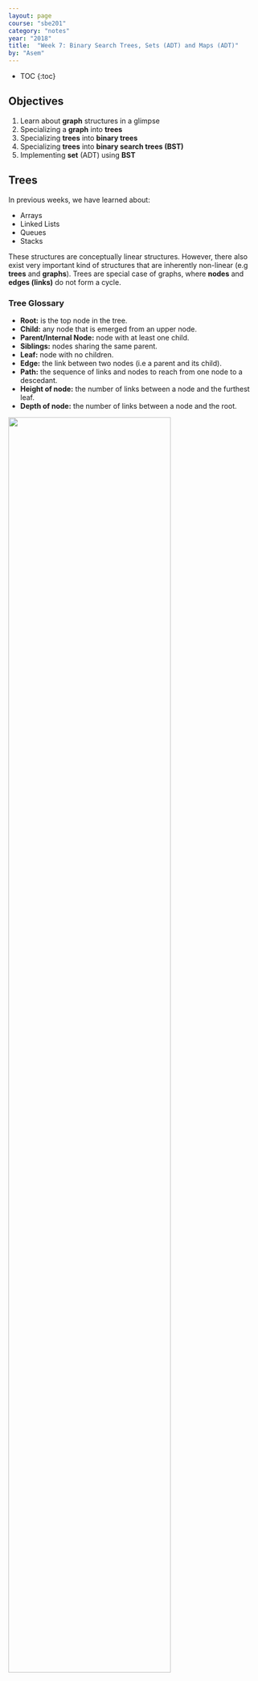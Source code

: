```yaml
---
layout: page
course: "sbe201"
category: "notes"
year: "2018"
title:  "Week 7: Binary Search Trees, Sets (ADT) and Maps (ADT)"
by: "Asem"
---
```


* TOC
{:toc}

## Objectives

1. Learn about **graph** structures in a glimpse
1. Specializing a **graph** into **trees**
1. Specializing **trees** into **binary trees**
1. Specializing **trees** into **binary search trees (BST)**
1. Implementing **set** (ADT) using **BST**

## Trees

In previous weeks, we have learned about:

* Arrays
* Linked Lists
* Queues
* Stacks

These structures are conceptually linear structures. However, there also exist very important kind of structures that are inherently non-linear (e.g **trees** and **graphs**). Trees are special case of graphs, where **nodes** and **edges (links)** do not form a cycle.

### Tree Glossary

* **Root:** is the top node in the tree.
* **Child:** any node that is emerged from an upper node.
* **Parent/Internal Node:** node with at least one child.
* **Siblings:** nodes sharing the same parent.
* **Leaf:** node with no children.
* **Edge:** the link between two nodes (i.e a parent and its child).
* **Path:** the sequence of links and nodes to reach from one node to a descedant.
* **Height of node:** the number of links between a node and the furthest leaf.
* **Depth of node:** the number of links between a node and the root.

<img src="/gallery/trees/tree.svg" style="width:80%;">

### Synonyms

* Node = Vertex = Point
* Edge = Link = Arc

### Violating Tree Structure

> wikipedia

The following structures **are not trees**:

| Graphs that are not trees | Why? |
|--------------|----------------|
| <img src="/gallery/trees/Directed_graph,_cyclic.svg" style="width:80%;"> |cycle B→C→E→D→B. <br> B has more than one parent (inbound edge). |
| <img src="/gallery/trees/Directed_graph_with_branching_SVG.svg" style="width:50%;"> |undirected cycle 1-2-4-3. <br> 4 has more than one parent (inbound edge). |
| <img src="/gallery/trees/Directed_graph,_disjoint.svg" style="width:50%;"> | two non-connected parts, A→B and C→D→E. There is more than one root. |

## Binary Search Trees (BST)

**Binary trees** is a special case of trees where each node can have at most 2 children. Also, these children are named: **left child** or **right child**. A very useful specialization of **binary trees** is **binary search tree (BST)** where nodes are conventionally ordered in a certain manner. By convention, the  $$ \text{left children} < \text{parent} < \text{right children} $$, and this rule propagates recursively across the tree.

|  <img src="/gallery/trees/Binary_search_tree.svg"> |
|-------------|
| *A binary search tree (BST)* |

|  <img src="/gallery/trees/graphtreevenn.svg"> |
|-------------|
| *Specialization from graph->tree->BT->BST* |


### Motivation

Efficient search & insertion/deletion in *logarithmic* time $O(\log(n))$

* Arrays:
  * **(+)** efficient search on sorted arrays $O(\log(n))$,
  * **(-)** ineffiecient insertion/deletion $O(n)$.
* Linked lists:
  * **(-)** inefficient search $O(n)$,
  * **(+)** efficient insertion/deletion $O(1)$.

### Intuition

* Tree combines the advantages of arrays and linked lists.
* The nature of **BST** (i.e being ordered) makes it potential for extensive applications. For example, implementing **set (ADT)**.

### Design and Implementation: Using Linked Structures

Tree structure allows us to use recursive routines to implement the basic operations. Think of each node in a tree as a separate standalone tree. Trees can be embedded in arrays or implemented as a linked nodes (i.e using pointers). In this tutorial, we will implement the **BST** using linked nodes. Any node in the tree (including the root) will be represented by the type `BSTNode` that has the following C++ `struct:

```c++
struct BSTNode
{
    int data;
    BSTNode *left;
    BSTNode *right;
};
```

### Operations

#### Is Empty

```c++
bool isEmpty( BSTNode *tree )
{
    return tree == nullptr;
}
```

#### Is Leaf

```c++
bool isLeaf( BSTNode *tree )
{
    return tree->left == nullptr && tree->right == nullptr;
}
```

#### Size

```c++
int size( BSTNode *tree )
{
    if ( !isEmpty( tree ))
        return 1 + size( tree->left ) + size( tree->right );
    else return 0;
}
```

#### Insertion

|  <img src="/gallery/trees/binary-search-tree-insertion-animation.gif"> |
|-------------|
| *Insertion in BST, realize recursion. [Author](https://commons.wikimedia.org/w/index.php?title=User:A.gholamzade&action=edit&redlink=1)* |


```c++
void insert( BSTNode *&tree, int data )
{
    if ( isEmpty( tree ))
        tree = new BSTNode{ data , nullptr , nullptr };

    else
    {
        if ( data < tree->data )
            insert( tree->left, data );

        else insert( tree->right, data );
    }
}
```

#### Search

|  <img src="/gallery/trees/binary-search-tree-sorted-array-animation.gif"> |
|-------------|
| *Search in BST, realize recursion. [Author](https://commons.wikimedia.org/w/index.php?title=User:A.gholamzade&action=edit&redlink=1)* |

```c++
bool find( BSTNode *tree, int data )
{
    if ( isEmpty( tree ))
        return false;
    else
    {
        if ( data == tree->data )
            return true;

        else if ( data < tree->data )
            return find( tree->left , data );

        else return find( tree->right , data );
    }
}
```

#### BST Traversal

| Pre- In- Post-order Traversals |
|--------------------------------|
| <script src="https://www.khanacademy.org/computer-programming/depth-first-traversals-of-binary-trees/934024358/embed.js?editor=no&buttons=yes&author=yes&embed=yes"></script> |
| *Made using: [Khan Academy Computer Science](http://www.khanacademy.org/computer-programming)* |

#### Traversal: In-order

|  <img src="/gallery/trees/InorderTrav.gif"> |
|-------------|
| *In-order Traversal in BST, realize recursion. [Source](http://ceadserv1.nku.edu/longa/classes/mat385_resources/docs/traversal.htm)* |

```c++
void inorder( BSTNode *tree )
{
    if( tree )
    {
        inorder( tree->left );
        std::cout << "[" << tree->data << "]";
        inorder( tree->right );
    }
}
```

#### Traversal: Pre-order

|  <img src="/gallery/trees/PreOrderTrav.gif"> |
|-------------|
| *Pre-order Traversal in BST, realize recursion. [Source](http://ceadserv1.nku.edu/longa/classes/mat385_resources/docs/traversal.htm)* |

```c++
void preorder( BSTNode *tree )
{
    if( tree )
    {
        std::cout << "[" << tree->data << "]";
        preorder( tree->left );
        preorder( tree->right );
    }
}
```

#### Traversal: Post-order

|  <img src="/gallery/trees/PostorderTrav.gif"> |
|-------------|
| *Post-order Traversal in BST, realize recursion. [Source](http://ceadserv1.nku.edu/longa/classes/mat385_resources/docs/traversal.htm)* |

```c++
void postorder( BSTNode *tree )
{
    if( tree )
    {
        postorder( tree->left );
        postorder( tree->right );
        std::cout << "[" << tree->data << "]";
    }
}
```

#### Traversal: Breadth-first

|  <img src="/gallery/trees/bfs.gif"> |
|-------------|
| *Breadth-first Traversal in BST. Created by Stephanie Wong* |

#### Clear the whole tree

```c++
void clear( BSTNode *&tree )
{
    if ( !isEmpty( tree ))
    {
        clear( tree->left );
        clear( tree->right );
        delete tree;
        tree = nullptr;
    }
}
```

#### Removal of element

| Case | Action |Example |
|------|--------|--------|
| **Case I:** Node to be removed **has no children** | Simplest case. Algorithm **sets corresponding link of the parent to NULL and deletes the node** |`remove( tree , -4 )`<br>![bst-del1](/gallery/trees/bst-remove-case-1.png) |
| **Case II:** Node to be removed **has one child** | It this case, node is cut from the tree and algorithm **links single child (with it's subtree) directly to the parent of the removed node** |`remove( tree , 18 )`<br>![bst-del2a](/gallery/trees/bst-remove-case-2-1.png)<br>![bst-del2b](/gallery/trees/bst-remove-case-2-2.png)<br>![bst-del2c](/gallery/trees/bst-remove-case-2-3.png) |
| **Case III:** Node to be removed **has two children** | This is the most complex case. To solve it, <br>**(1)** **find a minimum value in the right subtree;** <br>**(2)** **replace value of the node to be removed with found minimum**. Now, right subtree contains a duplicate! <br>**(3)** **apply remove to the right subtree to remove a duplicate.** | ![bst-del3a](/gallery/trees/bst-remove-case-3-3.png) <br> ![bst-del3b](/gallery/trees/bst-remove-case-3-4.png) <br> ![bst-del3c](/gallery/trees/bst-remove-case-3-5.png) <br> ![bst-del3d](/gallery/trees/bst-remove-case-3-6.png) <br> |
| *Source: [http://www.algolist.net/](http://www.algolist.net/Data_structures/Binary_search_tree/Removal)* |

```c++
void remove( BSTNode *&tree, int data )
{
    if ( isEmpty( tree )) return;

    if ( data == tree->data )
    {
        if ( !isEmpty( tree->left ) && !isEmpty( tree->right ))
        {
            BSTNode *minRight = minNode( tree->right );
            tree->data = minRight->data;
            remove( tree->right, minRight->data );
        } else
        {
            BSTNode *discard = tree;

            if ( isLeaf( tree ))
                tree = nullptr;
            else if ( !isEmpty( tree->left ))
                tree = tree->left;
            else
                tree = tree->right;

            delete discard;
        }

    } else if ( data < tree->data )
        remove( tree->left, data );
    else remove( tree->right, data );
}
```

## Asbtract Data Types Built Upon BST

### Set

We can harness the sorted property of **BST** to make efficient insertions and removals. Also, with a slight modification to the `insert` function, we can make this function only insert unique values, hence our new **set (ADT)** will always contain unique values.

#### Operations

* `isEmpty`: same as **BST**
* `size`: same as **BST**
* `contains`: same as `find` of **BST**
* `remove`: same as **BST**
* `insert`: slight modification of `bst::insert`, such that insertion is done when the element isn't a duplicate of existing element, possible implementation:
  1. use `contains` to check if element doesn't already exist,
  1. then, if the condition holds, use `bst::insert`, otherwise, do nothing.
* `union`: given two sets $S_1$ and $S_2$ make a new data structure $S_3 = S_1  \cup S_2$, possible implementation:
  1. make an empty set `S3`,
  1. iterate over elements of `S1` inserting each element to `S3`, and similarly for `S2`.
* `intersect`: given two sets $S_1$ and $S_2$ make a new data structure $S_3 = S_1  \cap S_2$, possible implementation:
  1. make an empty set `S3`,
  1. iterate over elements of `S1` inserting each element that also exists in `S2` into `S3`.
* `equals`: given two sets $S_1$ and $S_2$, check the equality of the two sets, possible implementation:
  1. first, check that $S_1$ and $S_2$ sizes are equal,
  1. then, iterating **in-order** in parallel in both $S_1$ and $S_2$ to validate the equality of traversed elements.

### Map

Synonyms: Associative containers, dictionary, symbol table.

A **map** is a collection of searchable key-value pairs, where each key has a value.

**Example 1**, we can have a **map** representing count of words in a page or textbook, so the **key** here is the *word*, while the **value** is the count of this word.

**Example 2**, for the function that counts characters in **DNA**:

```c++
int countCharacter( std::string dna, char query )
    {
        int count = 0;
        for ( int i = 0; i < dna.size(); ++i)
        {
            if ( query == dna[i] )
                ++count;
        }
        return count;
}
int main( int argc, char **argv )
{
    if( argc == 2 )
    {
        std::string dna = getDNA( argv[1] );

        int countA = countCharacter( dna , 'A');
        int countC = countCharacter( dna , 'C');
        int countG = countCharacter( dna , 'G');
        int countT = countCharacter( dna , 'T');

        std::cout << "A:" << countA << std::endl
                  << "C:" << countC << std::endl
                  << "G:" << countG << std::endl
                  << "T:" << countT << std::endl;
    }

    return 0;
}
```

This function was called four times (i.e to count **A**, **C**, **G**, and **T**). However, by using **map** data structure we can run this function to count all characters in a single run!

```c++
int main( int argc, char **argv )
{
    if( argc == 2 )
    {
        std::string dna = getDNA( argv[1] );

        char_map::CharMap dnaCounter = char_map::create();

        for( int i = 0 ; i < dna.size() ; ++i )
            map::value( dnaCounter , dna[i] )++;

        char_map::printAll( dnaCounter );
    }

    return 0;
}
```

Another important usage of **map (ADT)** is to implement a **graph (ADT)** by:

1. representing each node in the graph as a **key**,
1. and the associated **value** to that key is a list of the connected nodes.

#### Implementing a Dictionary (i.e Map) Using BST

Map implementation using **BST** would be as easy as implementing a **set** using the concrete routines of **BST**.

1. `create`: returns empty dictionary.
1. `isEmpty`: checks if dictionary is empty.
1. `size`: returns the size of the dictionary.
1. `insert`: inserts new key to the dictionary.
1. `remove`: remove an element by its key.
1. `at`: returns a reference to the value associated with a given dictionary. Crashes if the key is not found.
1. `value`: returns a reference to the value associated with a given key. If key not found, then insert a new key with the given key then returns a reference to the newly created value.
1. `contains`: checks if a key exists in the dictionary.

```c++
struct MapNode
{
    std::string key;
    int value;
    MapNode *left;
    MapNode *right;
};

using WordMap = MapNode *;
```

##### Syntactical Sugar

One usage of C++ aliases, is abstraction of types. In the line `using WordMap = MapNode *;`, we are making an alias for a pointer type naming it `WordMap`. Now, we wish, in the main function, to pay no attention to the implementation details of our map. So, we wish not to see any asterisks (pointer) in the main function.


Since we decided to hide the implementation details in the main function, we hope not to initialize an empty **map** using the following syntax:

```c++
int main()
{
    map::WordMap wmap = nullptr; // Correct. But, something vague here!
}
```

// In the above snippet, we should have a prior knowledge about the alias `WordMap` that represents a pointer, so we initialize it with `nullptr`.


**A much better and clean solution** is to write a function that returns an empty map. Hence, we hid our assumptions and conventions from the **map** user in the main function.

```c++
WordMap create()
{
    return nullptr;
}
```


Now, in the main function it becomes cleaner to have an empty **map** using the following syntax:

```c++
int main()
{
    map::WordMap wmap = map::create(); // Much cleaner!
}
```

```c++
bool isEmpty( WordMap wmap )
{

}

bool isLeaf( WordMap wmap )
{

}

int size( WordMap wmap )
{

}

bool find( WordMap wmap, std::string key )
{

}


int &at( WordMap wmap, std::string key )
{

}

void insert( WordMap &wmap, std::string key )
{

}

WordMap minNode( WordMap wmap )
{

}

void remove( WordMap &wmap, std::string key )
{

}

int &value( WordMap &wmap , std::string key )
{

}

void clear( WordMap &wmap )
{

}

void printAll( WordMap wmap )
{

}
```

### Exercise and Assignment: Text Processing

Clone your group lab work and assignment from this link: TBA.

<iframe width="560" height="315" src="https://www.youtube.com/embed/wupToqz1e2g?rel=0" frameborder="0" allow="autoplay; encrypted-media" allowfullscreen></iframe>

Consider the following text for [Carl Sagan](https://en.wikipedia.org/wiki/Carl_Sagan)

> Look again at that dot. That's here. That's home. That's us. On it everyone you love, everyone you know, everyone you ever heard of, every human being who ever was, lived out their lives. The aggregate of our joy and suffering, thousands of confident religions, ideologies, and economic doctrines, every hunter and forager, every hero and coward, every creator and destroyer of civilization, every king and peasant, every young couple in love, every mother and father, hopeful child, inventor and explorer, every teacher of morals, every corrupt politician, every "superstar," every "supreme leader," every saint and sinner in the history of our species lived there on a mote of dust suspended in a sunbeam. The Earth is a very small stage in a vast cosmic arena. Think of the rivers of blood spilled by all those generals and emperors so that, in glory and triumph, they could become the momentary masters of a fraction of a dot. Think of the endless cruelties visited by the inhabitants of one corner of this pixel on the scarcely distinguishable inhabitants of some other corner, how frequent their misunderstandings, how eager they are to kill one another, how fervent their hatreds. Our posturings, our imagined self-importance, the delusion that we have some privileged position in the Universe, are challenged by this point of pale light. Our planet is a lonely speck in the great enveloping cosmic dark. In our obscurity, in all this vastness, there is no hint that help will come from elsewhere to save us from ourselves. The Earth is the only world known so far to harbor life. There is nowhere else, at least in the near future, to which our species could migrate. Visit, yes. Settle, not yet. Like it or not, for the moment the Earth is where we make our stand. It has been said that astronomy is a humbling and character-building experience. There is perhaps no better demonstration of the folly of human conceits than this distant image of our tiny world. To me, it underscores our responsibility to deal more kindly with one another, and to preserve and cherish the pale blue dot, the only home we've ever known.

#### Prelimenary Statistics

| Total count of words | count of words after removing duplicates (i.e word set) |
|----------------------|-----------------------|
| 362 | 205 |


#### Comparing `std::string`s

Insertion and removal in **BST** depends in comparison in each step between the tree nodes. When we compare integers, we simply use the `<`, `<=`, `>`, `>=`, `==` operators. What if we need to compare strings lexicographically (i.e in order to be alphabetically ordered)?

Fortunately, [`std::string`](http://en.cppreference.com/w/cpp/string/basic_string) comes with a lot of embedded functions. We are going to use the embedded [`compare`](http://en.cppreference.com/w/cpp/string/basic_string/compare) function.


```c++
#include <string>
int main()
{
    std::string s1 = "batman";
    std::string s2 = "superman";

    int comparison = s1.compare( s2 );
}
```

| comparison value | explanation |
|------------------|-------------|
| positive | it means that `s1` comes after `s2` alphabetically, which is not the case |
| negative | it means that `s1` precedes `s2` alphabetically, which is the case |
| 0 | it means that `s1` equals `s2`, which is not the case |

#### Lab work: Extract Set of Words in a Text using Set (ADT)

1. Complete the source code in `set.hpp` to produce a **set** of `std::string`s.
1. Complete the source code in `unique_words.cpp` to print the set of words of the given file.

#### Group Assignment 1-A: Implement a Dictionary That Maps Characters to Integers

You are required here to develop a dictionary that has `char` as a key and `int` as a value. We will use this dictionary to keep track of each character count.

1. Complete the implementation in `cmap.hpp`, to produce a a dictionary that maps `char` to `int`.
1. Complete the source code in `countDNA.cpp`, to count each base in the given dna file using the developed **dictionary**.

#### Group Assignment 2-B: Evaluate the count of each word in a text using Map (ADT)

1. Complete the implementation in the `map.hpp` file to produce a **dictionary** that maps `std::string` to `int`.
1. Complete the source code in `count_words.cpp` to count each word in the given text file.
